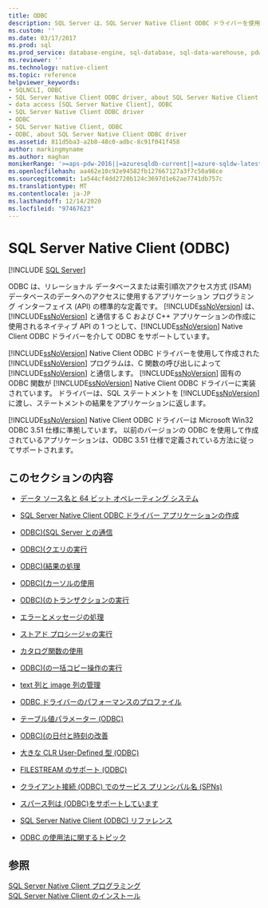 ```yaml
---
title: ODBC
description: SQL Server は、SQL Server Native Client ODBC ドライバーを使用した ODBC を、SQL Server と通信する C および C++ アプリケーションのネイティブ API としてサポートしています。
ms.custom: ''
ms.date: 03/17/2017
ms.prod: sql
ms.prod_service: database-engine, sql-database, sql-data-warehouse, pdw
ms.reviewer: ''
ms.technology: native-client
ms.topic: reference
helpviewer_keywords:
- SQLNCLI, ODBC
- SQL Server Native Client ODBC driver, about SQL Server Native Client ODBC driver
- data access [SQL Server Native Client], ODBC
- SQL Server Native Client ODBC driver
- ODBC
- SQL Server Native Client, ODBC
- ODBC, about SQL Server Native Client ODBC driver
ms.assetid: 811d5ba3-a2b8-48c0-adbc-8c91f041f458
author: markingmyname
ms.author: maghan
monikerRange: '>=aps-pdw-2016||=azuresqldb-current||=azure-sqldw-latest||>=sql-server-2016||>=sql-server-linux-2017||=azuresqldb-mi-current'
ms.openlocfilehash: aa462e10c92e94582fb127667127a3f7c50a98ce
ms.sourcegitcommit: 1a544cf4dd2720b124c3697d1e62ae7741db757c
ms.translationtype: MT
ms.contentlocale: ja-JP
ms.lasthandoff: 12/14/2020
ms.locfileid: "97467623"
---
```

# <a name="sql-server-native-client-odbc"></a>SQL Server Native Client (ODBC)
[!INCLUDE [SQL Server](../../../includes/applies-to-version/sql-asdb-asdbmi-asa-pdw.md)]

  ODBC は、リレーショナル データベースまたは索引順次アクセス方式 (ISAM) データベースのデータへのアクセスに使用するアプリケーション プログラミング インターフェイス (API) の標準的な定義です。 [!INCLUDE[ssNoVersion](../../../includes/ssnoversion-md.md)] は、[!INCLUDE[ssNoVersion](../../../includes/ssnoversion-md.md)] と通信する C および C++ アプリケーションの作成に使用されるネイティブ API の 1 つとして、[!INCLUDE[ssNoVersion](../../../includes/ssnoversion-md.md)] Native Client ODBC ドライバーを介して ODBC をサポートしています。  
  
 [!INCLUDE[ssNoVersion](../../../includes/ssnoversion-md.md)] Native Client ODBC ドライバーを使用して作成された [!INCLUDE[ssNoVersion](../../../includes/ssnoversion-md.md)] プログラムは、C 関数の呼び出しによって [!INCLUDE[ssNoVersion](../../../includes/ssnoversion-md.md)] と通信します。 [!INCLUDE[ssNoVersion](../../../includes/ssnoversion-md.md)] 固有の ODBC 関数が [!INCLUDE[ssNoVersion](../../../includes/ssnoversion-md.md)] Native Client ODBC ドライバーに実装されています。 ドライバーは、SQL ステートメントを [!INCLUDE[ssNoVersion](../../../includes/ssnoversion-md.md)] に渡し、ステートメントの結果をアプリケーションに返します。  
  
 [!INCLUDE[ssNoVersion](../../../includes/ssnoversion-md.md)] Native Client ODBC ドライバーは Microsoft Win32 ODBC 3.51 仕様に準拠しています。 以前のバージョンの ODBC を使用して作成されているアプリケーションは、ODBC 3.51 仕様で定義されている方法に従ってサポートされます。  
  
## <a name="in-this-section"></a>このセクションの内容  
  
-   [データ ソース名と 64 ビット オペレーティング システム](../../../relational-databases/native-client/odbc/data-source-names-and-64-bit-operating-systems.md)  
  
-   [SQL Server Native Client ODBC ドライバー アプリケーションの作成](../../../relational-databases/native-client/odbc/creating-a-driver-application.md)  
  
-   [ODBC&#41;&#40;SQL Server との通信 ](../../../relational-databases/native-client-odbc-communication/communicating-with-sql-server-odbc.md)  
  
-   [ODBC&#41;&#40;クエリの実行 ](../../../relational-databases/native-client-odbc-queries/executing-queries-odbc.md)  
  
-   [ODBC&#41;&#40;結果の処理 ](../../../relational-databases/native-client-odbc-results/processing-results-odbc.md)  
  
-   [ODBC&#41;&#40;カーソルの使用 ](../../../relational-databases/native-client-odbc-cursors/using-cursors-odbc.md)  
  
-   [ODBC&#41;&#40;のトランザクションの実行 ](./performing-transactions-in-odbc.md)  
  
-   [エラーとメッセージの処理](../../../relational-databases/native-client-odbc-error-messages/handling-errors-and-messages.md)  
  
-   [ストアド プロシージャの実行](../../../relational-databases/native-client-odbc-stored-procedures/running-stored-procedures.md)  
  
-   [カタログ関数の使用](../../../relational-databases/native-client/odbc/using-catalog-functions.md)  
  
-   [ODBC&#41;&#40;の一括コピー操作の実行 ](../../../relational-databases/native-client-odbc-bulk-copy-operations/performing-bulk-copy-operations-odbc.md)  
  
-   [text 列と image 列の管理](../../../relational-databases/native-client-odbc-text-image-columns/managing-text-and-image-columns.md)  
  
-   [ODBC ドライバーのパフォーマンスのプロファイル](../../../relational-databases/native-client/odbc/profiling-odbc-driver-performance.md)  
  
-   [テーブル値パラメーター &#40;ODBC&#41;](../../../relational-databases/native-client-odbc-table-valued-parameters/table-valued-parameters-odbc.md)  
  
-   [ODBC&#41;&#40;の日付と時刻の改善 ](../../../relational-databases/native-client-odbc-date-time/date-and-time-improvements-odbc.md)  
  
-   [大きな CLR User-Defined 型 &#40;ODBC&#41;](../../../relational-databases/native-client/odbc/large-clr-user-defined-types-odbc.md)  
  
-   [FILESTREAM のサポート &#40;ODBC&#41;](../../../relational-databases/native-client/odbc/filestream-support-odbc.md)  
  
-   [クライアント接続 &#40;ODBC&#41; でのサービス プリンシパル名 &#40;SPNs&#41;](../../../relational-databases/native-client/odbc/service-principal-names-spns-in-client-connections-odbc.md)  
  
-   [スパース列は &#40;ODBC&#41;をサポートしています ](../../../relational-databases/native-client/odbc/sparse-columns-support-odbc.md)  
  
-   [SQL Server Native Client &#40;ODBC&#41; リファレンス]()  
  
-   [ODBC の使用法に関するトピック](../../../relational-databases/native-client-odbc-how-to/odbc-how-to-topics.md)  
  
## <a name="see-also"></a>参照  
 [SQL Server Native Client プログラミング](../../../relational-databases/native-client/sql-server-native-client-programming.md)   
 [SQL Server Native Client のインストール](../../../relational-databases/native-client/applications/installing-sql-server-native-client.md)  
  
